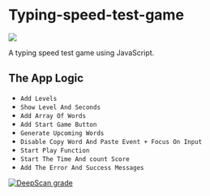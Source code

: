 # Typing-speed-test-game
<img src='https://user-images.githubusercontent.com/78610663/236957704-2f8bbefb-5f99-4987-aaf3-fac0eb6763b3.png&border_radius=10'>

A typing speed test game using JavaScript.
## The App Logic
  * `Add Levels`
  * `Show Level And Seconds`
  * `Add Array Of Words`
  * `Add Start Game Button`
  * `Generate Upcoming Words`
  * `Disable Copy Word And Paste Event + Focus On Input`
  * `Start Play Function`
  * `Start The Time And count Score`
  * `Add The Error And Success Messages`

[![DeepScan grade](https://deepscan.io/api/teams/19512/projects/22934/branches/684586/badge/grade.svg)](https://deepscan.io/dashboard#view=project&tid=19512&pid=22934&bid=684586)
